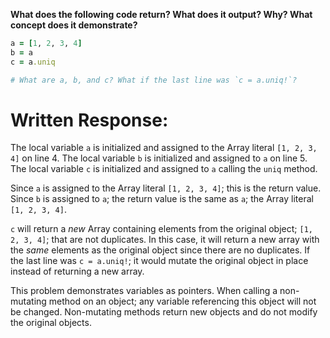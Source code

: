 **What does the following code return? What does it output? Why? What concept does it demonstrate?**

```ruby
a = [1, 2, 3, 4]
b = a
c = a.uniq

# What are a, b, and c? What if the last line was `c = a.uniq!`?
```
# Written Response:

The local variable `a` is initialized and assigned to the Array literal `[1, 2, 3, 4]` on line 4. The local variable `b` is initialized and assigned to `a` on line 5. The local variable `c` is initialized and assigned to `a` calling the `uniq` method.

Since `a` is assigned to the Array literal `[1, 2, 3, 4]`; this is the return value.
Since `b` is assigned to `a`; the return value is the same as `a`; the Array literal `[1, 2, 3, 4]`.

`c` will return a *new* Array containing elements from the original object; `[1, 2, 3, 4]`; that are not duplicates. In this case, it will return a new array with the *same* elements as the original object since there are no duplicates. If the last line was `c = a.uniq!`; it would mutate the original object in place instead of returning a new array.

This problem demonstrates variables as pointers. When calling a non-mutating method on an object; any variable referencing this object will not be changed. Non-mutating methods return new objects and do not modify the original objects.

